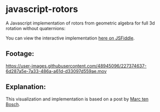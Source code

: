 # javascript-rotors
A Javascript implementation of rotors from geometric algebra for full 3d rotation without quaternions:

You can view the interactive implementation [here on JSFiddle](https://jsfiddle.net/djo45Lvg/).

## Footage:

https://user-images.githubusercontent.com/48945096/227374637-6d287a5e-7a33-486a-a61d-d33097d559ae.mov

## Explanation:

This visualization and implementation is based on a post by [Marc ten Bosch](http://marctenbosch.com/quaternions/).
